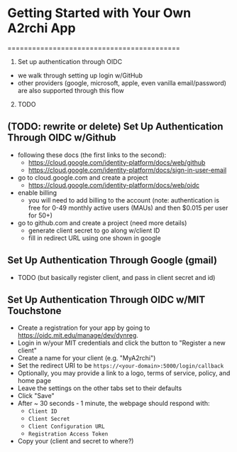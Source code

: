 # Getting Started with Your Own A2rchi App
==========================================
1. Set up authentication through OIDC
- we walk through setting up login w/GitHub
- other providers (google, microsoft, apple, even vanilla email/password) are also supported through this flow
2. TODO

## (TODO: rewrite or delete) Set Up Authentication Through OIDC w/Github
- following these docs (the first links to the second):
    - https://cloud.google.com/identity-platform/docs/web/github
    - https://cloud.google.com/identity-platform/docs/sign-in-user-email
- go to cloud.google.com and create a project
    - https://cloud.google.com/identity-platform/docs/web/oidc
- enable billing
    - you will need to add billing to the account (note: authentication is free for 0-49 monthly active users (MAUs) and then $0.015 per user for 50+)
- go to github.com and create a project (need more details)
    - generate client secret to go along w/client ID
    - fill in redirect URL using one shown in google


## Set Up Authentication Through Google (gmail)
- TODO (but basically register client, and pass in client secret and id)

## Set Up Authentication Through OIDC w/MIT Touchstone
- Create a registration for your app by going to https://oidc.mit.edu/manage/dev/dynreg.
- Login in w/your MIT credentials and click the button to "Register a new client"
- Create a name for your client (e.g. "MyA2rchi")
- Set the redirect URI to be `https://<your-domain>:5000/login/callback`
- Optionally, you may provide a link to a logo, terms of service, policy, and home page
- Leave the settings on the other tabs set to their defaults
- Click "Save"
- After ~ 30 seconds - 1 minute, the webpage should respond with:
    - `Client ID`
    - `Client Secret`
    - `Client Configuration URL`
    - `Registration Access Token`
- Copy your (client and secret to where?)